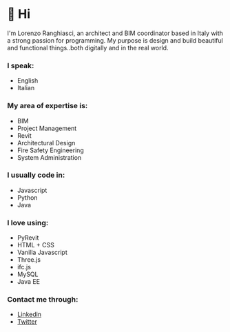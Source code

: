 # 👋 Hi

I'm Lorenzo Ranghiasci, an architect and BIM coordinator based in Italy with a strong passion for programming. My purpose is design and build beautiful and functional things..both digitally and in the real world.

### I speak:
- English
- Italian

### My area of expertise is:
- BIM
- Project Management
- Revit
- Architectural Design
- Fire Safety Engineering
- System Administration

### I usually code in:
- Javascript
- Python
- Java

### I love using:
- PyRevit
- HTML + CSS
- Vanilla Javascript
- Three.js
- ifc.js
- MySQL
- Java EE

### Contact me through:
- [Linkedin](https://www.linkedin.com/in/lorenzo-ranghiasci-859a36111/)
- [Twitter](https://twitter.com/Zioscuro)

